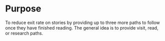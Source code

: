 # Purpose
To reduce exit rate on stories by providing up to three more paths to follow
once they have finished reading. The general idea is to provide visit, read,
or research paths.


